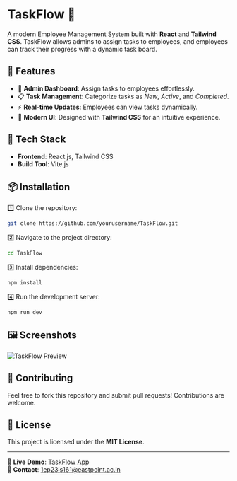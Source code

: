 # TaskFlow 🚀

A modern Employee Management System built with **React** and **Tailwind CSS**. TaskFlow allows admins to assign tasks to employees, and employees can track their progress with a dynamic task board.

## 📝 Features
- 🏢 **Admin Dashboard**: Assign tasks to employees effortlessly.
- 📋 **Task Management**: Categorize tasks as *New*, *Active*, and *Completed*.
- ⚡ **Real-time Updates**: Employees can view tasks dynamically.
- 🎨 **Modern UI**: Designed with **Tailwind CSS** for an intuitive experience.

## 🚀 Tech Stack
- **Frontend**: React.js, Tailwind CSS
- **Build Tool**: Vite.js

## 📦 Installation

1️⃣ Clone the repository:
```sh
git clone https://github.com/yourusername/TaskFlow.git
```

2️⃣ Navigate to the project directory:
```sh
cd TaskFlow
```

3️⃣ Install dependencies:
```sh
npm install
```

4️⃣ Run the development server:
```sh
npm run dev
```

## 🖼️ Screenshots
![TaskFlow Preview](https://via.placeholder.com/800x400.png?text=TaskFlow+Dashboard)

## 🤝 Contributing
Feel free to fork this repository and submit pull requests! Contributions are welcome. 

## 📜 License
This project is licensed under the **MIT License**.

---
🔗 **Live Demo**: [TaskFlow App](#)  
📧 **Contact**: 1ep23is161@eastpoint.ac.in
